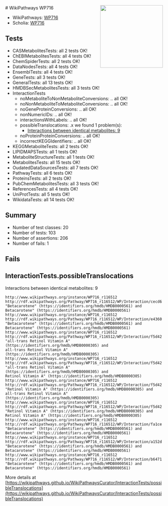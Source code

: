 <img style="float: right; width: 200px" src="https://upload.wikimedia.org/wikipedia/commons/thumb/8/83/Wplogo_with_text_500.png/640px-Wplogo_with_text_500.png" />
# WikiPathways WP716

* WikiPathways: [WP716](https://new.wikipathways.org/pathways/WP716)
* Scholia: [WP716](https://scholia.toolforge.org/wikipathways/WP716)
## Tests
* CASMetabolitesTests: all 2 tests OK!
* ChEBIMetabolitesTests: all 4 tests OK!
* ChemSpiderTests: all 2 tests OK!
* DataNodesTests: all 4 tests OK!
* EnsemblTests: all 4 tests OK!
* GeneTests: all 3 tests OK!
* GeneralTests: all 13 tests OK!
* HMDBSecMetabolitesTests: all 3 tests OK!
* InteractionTests
    * noMetaboliteToNonMetaboliteConversions: .. all OK!
    * noNonMetaboliteToMetaboliteConversions: .. all OK!
    * noGeneProteinConversions: .. all OK!
    * nonNumericIDs: .. all OK!
    * interactionsWithLabels: .. all OK!
    * possibleTranslocations: .x we found 1 problem(s):
        * [Interactions between identical metabolites: 9](#d59038cc)
    * noProteinProteinConversions: .. all OK!
    * incorrectKEGGIdentifiers: .. all OK!
* KEGGMetaboliteTests: all 2 tests OK!
* LIPIDMAPSTests: all 1 tests OK!
* MetaboliteStructureTests: all 1 tests OK!
* MetabolitesTests: all 15 tests OK!
* OudatedDataSourcesTests: all 7 tests OK!
* PathwayTests: all 6 tests OK!
* ProteinsTests: all 2 tests OK!
* PubChemMetabolitesTests: all 3 tests OK!
* ReferencesTests: all 4 tests OK!
* UniProtTests: all 5 tests OK!
* WikidataTests: all 14 tests OK!


## Summary

* Number of test classes: 20
* Number of tests: 103
* Number of assertions: 206
* Number of fails: 1

## Fails

<a name="d59038cc" />

## InteractionTests.possibleTranslocations

Interactions between identical metabolites: 9
```
http://www.wikipathways.org/instance/WP716_r116512 http://rdf.wikipathways.org/Pathway/WP716_r116512/WP/Interaction/cecd6 "Betacarotene" (https://identifiers.org/hmdb/HMDB0000561) and 
Betacarotene" (https://identifiers.org/hmdb/HMDB0000561)
http://www.wikipathways.org/instance/WP716_r116512 http://rdf.wikipathways.org/Pathway/WP716_r116512/WP/Interaction/e4360 "Betacarotene" (https://identifiers.org/hmdb/HMDB0000561) and 
Betacarotene" (https://identifiers.org/hmdb/HMDB0000561)
http://www.wikipathways.org/instance/WP716_r116512 http://rdf.wikipathways.org/Pathway/WP716_r116512/WP/Interaction/f5d42 "all-trans Retinol Vitamin A" (https://identifiers.org/hmdb/HMDB0000305) and 
all-trans Retinol Vitamin A" (https://identifiers.org/hmdb/HMDB0000305)
http://www.wikipathways.org/instance/WP716_r116512 http://rdf.wikipathways.org/Pathway/WP716_r116512/WP/Interaction/f5d42 "all-trans Retinol Vitamin A" (https://identifiers.org/hmdb/HMDB0000305) and 
Retinol Vitamin A" (https://identifiers.org/hmdb/HMDB0000305)
http://www.wikipathways.org/instance/WP716_r116512 http://rdf.wikipathways.org/Pathway/WP716_r116512/WP/Interaction/f5d42 "Retinol Vitamin A" (https://identifiers.org/hmdb/HMDB0000305) and 
all-trans Retinol Vitamin A" (https://identifiers.org/hmdb/HMDB0000305)
http://www.wikipathways.org/instance/WP716_r116512 http://rdf.wikipathways.org/Pathway/WP716_r116512/WP/Interaction/f5d42 "Retinol Vitamin A" (https://identifiers.org/hmdb/HMDB0000305) and 
Retinol Vitamin A" (https://identifiers.org/hmdb/HMDB0000305)
http://www.wikipathways.org/instance/WP716_r116512 http://rdf.wikipathways.org/Pathway/WP716_r116512/WP/Interaction/fa1ce "Betacarotene" (https://identifiers.org/hmdb/HMDB0000561) and 
Betacarotene" (https://identifiers.org/hmdb/HMDB0000561)
http://www.wikipathways.org/instance/WP716_r116512 http://rdf.wikipathways.org/Pathway/WP716_r116512/WP/Interaction/a152d "Betacarotene" (https://identifiers.org/hmdb/HMDB0000561) and 
Betacarotene" (https://identifiers.org/hmdb/HMDB0000561)
http://www.wikipathways.org/instance/WP716_r116512 http://rdf.wikipathways.org/Pathway/WP716_r116512/WP/Interaction/b6471 "Betacarotene" (https://identifiers.org/hmdb/HMDB0000561) and 
Betacarotene" (https://identifiers.org/hmdb/HMDB0000561)
```

More details at [https://wikipathways.github.io/WikiPathwaysCurator/InteractionTests/possibleTranslocations](https://wikipathways.github.io/WikiPathwaysCurator/InteractionTests/possibleTranslocations)


